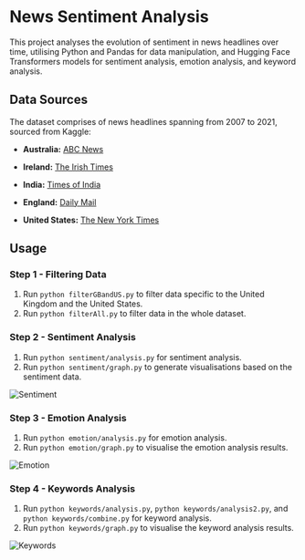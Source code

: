 # News Sentiment Analysis

This project analyses the evolution of sentiment in news headlines over time, utilising Python and Pandas for data manipulation, and Hugging Face Transformers models for sentiment analysis, emotion analysis, and keyword analysis.

## Data Sources

The dataset comprises of news headlines spanning from 2007 to 2021, sourced from Kaggle:

- **Australia:** [ABC News](https://www.kaggle.com/datasets/therohk/million-headlines)

- **Ireland:** [The Irish Times](https://www.kaggle.com/datasets/therohk/ireland-historical-news)

- **India:** [Times of India](https://www.kaggle.com/datasets/therohk/india-headlines-news-dataset)

- **England:** [Daily Mail](https://www.kaggle.com/datasets/jordankrishnayah/45m-headlines-from-2007-2022-10-largest-sites)

- **United States:** [The New York Times](https://www.kaggle.com/datasets/jordankrishnayah/45m-headlines-from-2007-2022-10-largest-sites)

## Usage

### Step 1 - Filtering Data
1. Run `python filterGBandUS.py` to filter data specific to the United Kingdom and the United States.
2. Run `python filterAll.py` to filter data in the whole dataset.

### Step 2 - Sentiment Analysis
1. Run `python sentiment/analysis.py` for sentiment analysis.
2. Run `python sentiment/graph.py` to generate visualisations based on the sentiment data.
   
![Sentiment](https://github.com/phoenixpereira/News-Sentiment-Evolution/assets/47909638/85fd44fa-1299-438c-a19d-bf4da9c1e235)

### Step 3 - Emotion Analysis
1. Run `python emotion/analysis.py` for emotion analysis.
2. Run `python emotion/graph.py` to visualise the emotion analysis results.
   
![Emotion](https://github.com/phoenixpereira/News-Sentiment-Evolution/assets/47909638/b787d5c4-2b2e-493b-9c06-1190b85b5890)

### Step 4 - Keywords Analysis
1. Run `python keywords/analysis.py`, `python keywords/analysis2.py`, and `python keywords/combine.py` for keyword analysis.
2. Run `python keywords/graph.py` to visualise the keyword analysis results.
   
![Keywords](https://github.com/phoenixpereira/News-Sentiment-Evolution/assets/47909638/9a84487a-2880-4df1-89d6-0e33bf8ce959)
